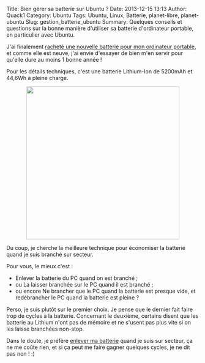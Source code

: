 Title: Bien gérer sa batterie sur Ubuntu ?
Date: 2013-12-15 13:13
Author: Quack1
Category: Ubuntu
Tags: Ubuntu, Linux, Batterie, planet-libre, planet-ubuntu
Slug: gestion_batterie_ubuntu
Summary: Quelques conseils et questions sur la bonne manière d'utiliser sa batterie d'ordinateur portable, en particulier avec Ubuntu.

J'ai finalement [racheté une nouvelle batterie pour mon ordinateur portable]({filename}/a_la_recherche_du_laptop_perdu_v2.md), et comme elle est neuve, j'ai envie d'essayer de bien m'en servir pour qu'elle dure au moins 1 bonne année !

Pour les détails techniques, c'est une batterie Lithium-Ion de 5200mAh et 44,6Wh à pleine charge.

<div align=center><a href="/upload/batterie_ubuntu.png"><img src="/upload/batterie_ubuntu.png" width="400" align="center" id="img_1"/></a></div>

Du coup, je cherche la meilleure technique pour économiser la batterie quand je suis branché sur secteur.

Pour vous, le mieux c'est : 

- Enlever la batterie du PC quand on est branché ;
- ou La laisser branchée sur le PC quand il est branché ;
- ou encore Ne brancher que le PC quand la batterie est presque vide, et redébrancher le PC quand la batterie est pleine ?

Perso, je suis plutôt sur le premier choix. Je pense que le dernier fait faire trop de cycles à la batterie. Concernant le deuxième, certains disent que les batterie au Lithium n'ont pas de mémoire et ne s'usent pas plus vite si on les laisse branchées non-stop.

Dans le doute, je préfère [enlever ma batterie](http://korben.info/laisser-batterie-branchee.html "Faut-il ou non laisser son ordinateur portable branché en permanence sur le courant ? - Korben") quand je suis sur secteur, ça ne me coûte rien, et si ça peut me faire gagner quelques cycles, je ne dit pas non ! :)